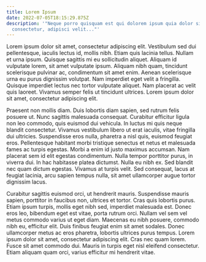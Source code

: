 ```yaml
---
title: Lorem Ipsum
date: 2022-07-05T18:15:29.875Z
description: '"Neque porro quisquam est qui dolorem ipsum quia dolor sit amet,
  consectetur, adipisci velit..."'
---
```

Lorem ipsum dolor sit amet, consectetur adipiscing elit. Vestibulum sed dui pellentesque, iaculis lectus id, mollis nibh. Etiam quis lacinia tellus. Nullam et urna ipsum. Quisque sagittis mi eu sollicitudin aliquet. Aliquam id vulputate lorem, sit amet vulputate ipsum. Aliquam nibh quam, tincidunt scelerisque pulvinar ac, condimentum sit amet enim. Aenean scelerisque urna eu purus dignissim volutpat. Nam imperdiet eget velit a fringilla. Quisque imperdiet lectus nec tortor vulputate aliquet. Nam placerat ac velit quis laoreet. Vivamus semper felis ut tincidunt ultrices. Lorem ipsum dolor sit amet, consectetur adipiscing elit.

Praesent non mollis diam. Duis lobortis diam sapien, sed rutrum felis posuere ut. Nunc sagittis malesuada consequat. Curabitur efficitur ligula non leo commodo, quis euismod dui vehicula. In luctus mi quis neque blandit consectetur. Vivamus vestibulum libero ut erat iaculis, vitae fringilla dui ultricies. Suspendisse eros nulla, pharetra a nisl quis, euismod feugiat eros. Pellentesque habitant morbi tristique senectus et netus et malesuada fames ac turpis egestas. Morbi a enim id justo maximus accumsan. Nam placerat sem id elit egestas condimentum. Nulla tempor porttitor purus, in viverra dui. In hac habitasse platea dictumst. Nulla eu nibh ex. Sed blandit nec quam dictum egestas. Vivamus at turpis velit. Sed consequat, lacus at feugiat lacinia, arcu sapien tempus nulla, sit amet ullamcorper augue tortor dignissim lacus.

Curabitur sagittis euismod orci, ut hendrerit mauris. Suspendisse mauris sapien, porttitor in faucibus non, ultrices et tortor. Cras quis lobortis purus. Etiam ipsum turpis, mollis eget nibh sed, imperdiet malesuada est. Donec eros leo, bibendum eget est vitae, porta rutrum orci. Nullam vel sem vel metus commodo varius ut eget diam. Maecenas eu nibh posuere, commodo nibh eu, efficitur elit. Duis finibus feugiat enim sit amet sodales. Donec ullamcorper metus ac eros pharetra, lobortis ultrices purus tempus. Lorem ipsum dolor sit amet, consectetur adipiscing elit. Cras nec quam lorem. Fusce sit amet commodo dui. Mauris in turpis eget nisl eleifend consectetur. Etiam aliquam quam orci, varius efficitur mi hendrerit vitae.